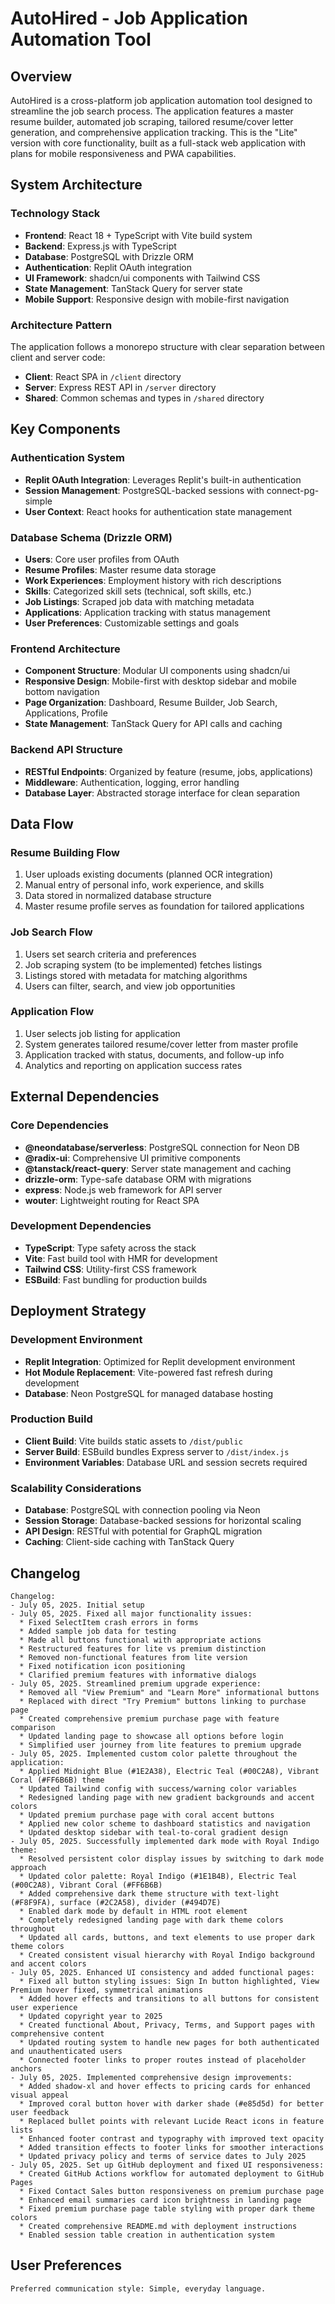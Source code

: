 # AutoHired - Job Application Automation Tool

## Overview

AutoHired is a cross-platform job application automation tool designed to streamline the job search process. The application features a master resume builder, automated job scraping, tailored resume/cover letter generation, and comprehensive application tracking. This is the "Lite" version with core functionality, built as a full-stack web application with plans for mobile responsiveness and PWA capabilities.

## System Architecture

### Technology Stack
- **Frontend**: React 18 + TypeScript with Vite build system
- **Backend**: Express.js with TypeScript 
- **Database**: PostgreSQL with Drizzle ORM
- **Authentication**: Replit OAuth integration
- **UI Framework**: shadcn/ui components with Tailwind CSS
- **State Management**: TanStack Query for server state
- **Mobile Support**: Responsive design with mobile-first navigation

### Architecture Pattern
The application follows a monorepo structure with clear separation between client and server code:
- **Client**: React SPA in `/client` directory
- **Server**: Express REST API in `/server` directory  
- **Shared**: Common schemas and types in `/shared` directory

## Key Components

### Authentication System
- **Replit OAuth Integration**: Leverages Replit's built-in authentication
- **Session Management**: PostgreSQL-backed sessions with connect-pg-simple
- **User Context**: React hooks for authentication state management

### Database Schema (Drizzle ORM)
- **Users**: Core user profiles from OAuth
- **Resume Profiles**: Master resume data storage
- **Work Experiences**: Employment history with rich descriptions
- **Skills**: Categorized skill sets (technical, soft skills, etc.)
- **Job Listings**: Scraped job data with matching metadata
- **Applications**: Application tracking with status management
- **User Preferences**: Customizable settings and goals

### Frontend Architecture
- **Component Structure**: Modular UI components using shadcn/ui
- **Responsive Design**: Mobile-first with desktop sidebar and mobile bottom navigation
- **Page Organization**: Dashboard, Resume Builder, Job Search, Applications, Profile
- **State Management**: TanStack Query for API calls and caching

### Backend API Structure
- **RESTful Endpoints**: Organized by feature (resume, jobs, applications)
- **Middleware**: Authentication, logging, error handling
- **Database Layer**: Abstracted storage interface for clean separation

## Data Flow

### Resume Building Flow
1. User uploads existing documents (planned OCR integration)
2. Manual entry of personal info, work experience, and skills
3. Data stored in normalized database structure
4. Master resume profile serves as foundation for tailored applications

### Job Search Flow
1. Users set search criteria and preferences
2. Job scraping system (to be implemented) fetches listings
3. Listings stored with metadata for matching algorithms
4. Users can filter, search, and view job opportunities

### Application Flow
1. User selects job listing for application
2. System generates tailored resume/cover letter from master profile
3. Application tracked with status, documents, and follow-up info
4. Analytics and reporting on application success rates

## External Dependencies

### Core Dependencies
- **@neondatabase/serverless**: PostgreSQL connection for Neon DB
- **@radix-ui**: Comprehensive UI primitive components
- **@tanstack/react-query**: Server state management and caching
- **drizzle-orm**: Type-safe database ORM with migrations
- **express**: Node.js web framework for API server
- **wouter**: Lightweight routing for React SPA

### Development Dependencies
- **TypeScript**: Type safety across the stack
- **Vite**: Fast build tool with HMR for development
- **Tailwind CSS**: Utility-first CSS framework
- **ESBuild**: Fast bundling for production builds

## Deployment Strategy

### Development Environment
- **Replit Integration**: Optimized for Replit development environment
- **Hot Module Replacement**: Vite-powered fast refresh during development
- **Database**: Neon PostgreSQL for managed database hosting

### Production Build
- **Client Build**: Vite builds static assets to `/dist/public`
- **Server Build**: ESBuild bundles Express server to `/dist/index.js`
- **Environment Variables**: Database URL and session secrets required

### Scalability Considerations
- **Database**: PostgreSQL with connection pooling via Neon
- **Session Storage**: Database-backed sessions for horizontal scaling
- **API Design**: RESTful with potential for GraphQL migration
- **Caching**: Client-side caching with TanStack Query

## Changelog

```
Changelog:
- July 05, 2025. Initial setup
- July 05, 2025. Fixed all major functionality issues:
  * Fixed SelectItem crash errors in forms
  * Added sample job data for testing
  * Made all buttons functional with appropriate actions
  * Restructured features for lite vs premium distinction
  * Removed non-functional features from lite version
  * Fixed notification icon positioning
  * Clarified premium features with informative dialogs
- July 05, 2025. Streamlined premium upgrade experience:
  * Removed all "View Premium" and "Learn More" informational buttons
  * Replaced with direct "Try Premium" buttons linking to purchase page
  * Created comprehensive premium purchase page with feature comparison
  * Updated landing page to showcase all options before login
  * Simplified user journey from lite features to premium upgrade
- July 05, 2025. Implemented custom color palette throughout the application:
  * Applied Midnight Blue (#1E2A38), Electric Teal (#00C2A8), Vibrant Coral (#FF6B6B) theme
  * Updated Tailwind config with success/warning color variables
  * Redesigned landing page with new gradient backgrounds and accent colors
  * Updated premium purchase page with coral accent buttons
  * Applied new color scheme to dashboard statistics and navigation
  * Updated desktop sidebar with teal-to-coral gradient design
- July 05, 2025. Successfully implemented dark mode with Royal Indigo theme:
  * Resolved persistent color display issues by switching to dark mode approach
  * Updated color palette: Royal Indigo (#1E1B4B), Electric Teal (#00C2A8), Vibrant Coral (#FF6B6B)
  * Added comprehensive dark theme structure with text-light (#F8F9FA), surface (#2C2A58), divider (#494D7E)
  * Enabled dark mode by default in HTML root element
  * Completely redesigned landing page with dark theme colors throughout
  * Updated all cards, buttons, and text elements to use proper dark theme colors
  * Created consistent visual hierarchy with Royal Indigo background and accent colors
- July 05, 2025. Enhanced UI consistency and added functional pages:
  * Fixed all button styling issues: Sign In button highlighted, View Premium hover fixed, symmetrical animations
  * Added hover effects and transitions to all buttons for consistent user experience
  * Updated copyright year to 2025
  * Created functional About, Privacy, Terms, and Support pages with comprehensive content
  * Updated routing system to handle new pages for both authenticated and unauthenticated users
  * Connected footer links to proper routes instead of placeholder anchors
- July 05, 2025. Implemented comprehensive design improvements:
  * Added shadow-xl and hover effects to pricing cards for enhanced visual appeal
  * Improved coral button hover with darker shade (#e85d5d) for better user feedback
  * Replaced bullet points with relevant Lucide React icons in feature lists
  * Enhanced footer contrast and typography with improved text opacity
  * Added transition effects to footer links for smoother interactions
  * Updated privacy policy and terms of service dates to July 2025
- July 05, 2025. Set up GitHub deployment and fixed UI responsiveness:
  * Created GitHub Actions workflow for automated deployment to GitHub Pages
  * Fixed Contact Sales button responsiveness on premium purchase page
  * Enhanced email summaries card icon brightness in landing page
  * Fixed premium purchase page table styling with proper dark theme colors
  * Created comprehensive README.md with deployment instructions
  * Enabled session table creation in authentication system
```

## User Preferences

```
Preferred communication style: Simple, everyday language.
```